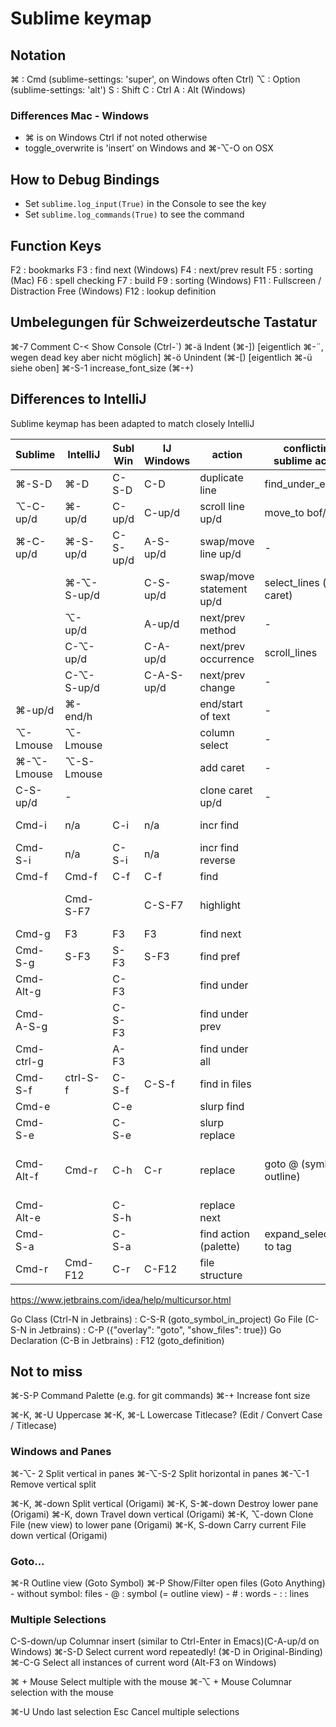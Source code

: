 Sublime keymap
==============

## Notation

⌘ : Cmd (sublime-settings: 'super', on Windows often Ctrl)
⌥ : Option (sublime-settings: 'alt')
S : Shift
C : Ctrl
A : Alt (Windows)

### Differences Mac - Windows

- ⌘ is on Windows Ctrl if not noted otherwise
- toggle_overwrite is 'insert' on Windows and ⌘-⌥-O on OSX


## How to Debug Bindings

- Set `sublime.log_input(True)` in the Console to see the key
- Set `sublime.log_commands(True)` to see the command


## Function Keys

F2  : bookmarks
F3  : find next (Windows)
F4  : next/prev result
F5  : sorting (Mac)
F6  : spell checking
F7  : build
F9  : sorting (Windows)
F11 : Fullscreen / Distraction Free (Windows)
F12 : lookup definition


## Umbelegungen für Schweizerdeutsche Tastatur

⌘-7     Comment
C-<     Show Console (Ctrl-`)
⌘-ä     Indent (⌘-])   [eigentlich ⌘-¨, wegen dead key aber nicht möglich]
⌘-ö     Unindent (⌘-[) [eigentlich ⌘-ü siehe oben]
⌘-S-1   increase_font_size (⌘-+)


## Differences to IntelliJ

Sublime keymap has been adapted to match closely IntelliJ

| Sublime    | IntelliJ   | Subl Win   | IJ Windows | action                   | conflicting sublime action  | resolution                   |
| ---------- | ---------- | ---------- | ---------- | ------------------------ | --------------------------- | ---------------------------- |
| ⌘-S-D      | ⌘-D        | C-S-D      | C-D        | duplicate line           | find_under_expand           | use IJ                       |
| ⌥-C-up/d   | ⌘-up/d     | C-up/d     | C-up/d     | scroll line up/d         | move_to bof/eof             |                              |
| ⌘-C-up/d   | ⌘-S-up/d   | C-S-up/d   | A-S-up/d   | swap/move line up/d      | -                           | use IJ                       |
|            | ⌘-⌥-S-up/d |            | C-S-up/d   | swap/move statement up/d | select_lines (clone caret)  | clone caret                  |
|            | ⌥-up/d     |            | A-up/d     | next/prev method         | -                           |                              |
|            | C-⌥-up/d   |            | C-A-up/d   | next/prev occurrence     | scroll_lines                |                              |
|            | C-⌥-S-up/d |            | C-A-S-up/d | next/prev change         | -                           |                              |
| ⌘-up/d     | ⌘-end/h    |            |            | end/start of text        | -                           | use IJ                       |
| ⌥-Lmouse   | ⌥-Lmouse   |            |            | column select            | -                           |                              |
| ⌘-⌥-Lmouse | ⌥-S-Lmouse |            |            | add caret                | -                           | use IJ                       |
| C-S-up/d   | -          |            |            | clone caret up/d         | -                           | use Sublime                  |
| Cmd-i      | n/a        | C-i        | n/a        | incr find                |                             | just use find                |
| Cmd-S-i    | n/a        | C-S-i      | n/a        | incr find reverse        |                             | just use find                |
| Cmd-f      | Cmd-f      | C-f        | C-f        | find                     |                             |                              |
|            | Cmd-S-F7   |            | C-S-F7     | highlight                |                             | 'find under' is close        |
| Cmd-g      | F3         | F3         | F3         | find next                |                             |                              |
| Cmd-S-g    | S-F3       | S-F3       | S-F3       | find pref                |                             |                              |
| Cmd-Alt-g  |            | C-F3       |            | find under               |                             |                              |
| Cmd-A-S-g  |            | C-S-F3     |            | find under prev          |                             |                              |
| Cmd-ctrl-g |            | A-F3       |            | find under all           |                             |                              |
| Cmd-S-f    | ctrl-S-f   | C-S-f      | C-S-f      | find in files            |                             |                              |
| Cmd-e      |            | C-e        |            | slurp find               |                             |                              |
| Cmd-S-e    |            | C-S-e      |            | slurp replace            |                             |                              |
| Cmd-Alt-f  | Cmd-r      | C-h        | C-r        | replace                  | goto @ (symbol, outline)    | use IJ, C-F12 instead of C-r |
| Cmd-Alt-e  |            | C-S-h      |            | replace next             |                             |                              |
| Cmd-S-a    |            | C-S-a      |            | find action (palette)    | expand_selection to tag     |                              |
| Cmd-r      | Cmd-F12    | C-r        | C-F12      | file structure           |                             | use IJ                       |

https://www.jetbrains.com/idea/help/multicursor.html

Go Class (Ctrl-N in Jetbrains) : C-S-R (goto_symbol_in_project)
Go File (C-S-N in Jetbrains) : C-P ({"overlay": "goto", "show_files": true})
Go Declaration (C-B in Jetbrains) : F12 (goto_definition)


## Not to miss

⌘-S-P   Command Palette (e.g. for git commands)
⌘-+     Increase font size

⌘-K, ⌘-U    Uppercase
⌘-K, ⌘-L    Lowercase
            Titlecase? (Edit / Convert Case / Titlecase)


### Windows and Panes

⌘-⌥-  2     Split vertical in panes
⌘-⌥-S-2     Split horizontal in panes
⌘-⌥-1       Remove vertical split

⌘-K, ⌘-down   Split vertical (Origami)
⌘-K, S-⌘-down Destroy lower pane (Origami)
⌘-K, down     Travel down vertical (Origami)
⌘-K, ⌥-down   Clone File (new view) to lower pane (Origami)
⌘-K, S-down   Carry current File down vertical (Origami)



### Goto...

⌘-R     Outline view (Goto Symbol)
⌘-P     Show/Filter open files (Goto Anything)
        - without symbol: files
        - @ : symbol (= outline view)
        - # : words
        - : : lines


### Multiple Selections

C-S-down/up  Columnar insert (similar to Ctrl-Enter in Emacs)(C-A-up/d on Windows)
⌘-S-D        Select current word repeatedly! (⌘-D in Original-Binding)
⌘-C-G        Select all instances of current word (Alt-F3 on Windows)

⌘ + Mouse    Select multiple with the mouse
⌘-⌥ + Mouse  Columnar selection with the mouse


⌘-U          Undo last selection
Esc          Cancel multiple selections
